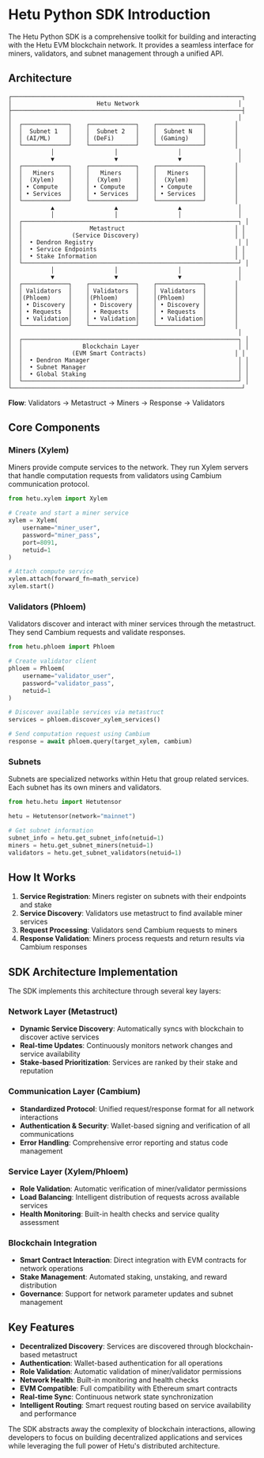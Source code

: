 # Hetu Python SDK Introduction

The Hetu Python SDK is a comprehensive toolkit for building and interacting with the Hetu EVM blockchain network. It provides a seamless interface for miners, validators, and subnet management through a unified API.

## Architecture

```
┌─────────────────────────────────────────────────────────────────┐
│                        Hetu Network                            │
├─────────────────────────────────────────────────────────────────┤
│                                                                │
│  ┌─────────────┐    ┌─────────────┐    ┌─────────────┐        │
│  │  Subnet 1   │    │  Subnet 2   │    │  Subnet N   │        │
│  │ (AI/ML)     │    │ (DeFi)      │    │ (Gaming)    │        │
│  └─────────────┘    └─────────────┘    └─────────────┘        │
│           │                 │                 │                │
│           ▼                 ▼                 ▼                │
│  ┌─────────────┐    ┌─────────────┐    ┌─────────────┐        │
│  │   Miners    │    │   Miners    │    │   Miners    │        │
│  │  (Xylem)    │    │  (Xylem)    │    │  (Xylem)    │        │
│  │ • Compute   │    │ • Compute   │    │ • Compute   │        │
│  │ • Services  │    │ • Services  │    │ • Services  │        │
│  └─────────────┘    └─────────────┘    └─────────────┘        │
│           ▲                 ▲                 ▲                │
│           │                 │                 │                │
│  ┌─────────────────────────────────────────────────────────────┐ │
│  │                   Metastruct                               │ │
│  │              (Service Discovery)                           │ │
│  │  • Dendron Registry                                         │ │
│  │  • Service Endpoints                                       │ │
│  │  • Stake Information                                       │ │
│  └─────────────────────────────────────────────────────────────┘ │
│           │                 │                 │                │
│           ▼                 ▼                 ▼                │
│  ┌─────────────┐    ┌─────────────┐    ┌─────────────┐        │
│  │ Validators  │    │ Validators  │    │ Validators  │        │
│  │(Phloem)     │    │(Phloem)     │    │(Phloem)     │        │
│  │ • Discovery │    │ • Discovery │    │ • Discovery │        │
│  │ • Requests  │    │ • Requests  │    │ • Requests  │        │
│  │ • Validation│    │ • Validation│    │ • Validation│        │
│  └─────────────┘    └─────────────┘    └─────────────┘        │
│                                                                │
│  ┌─────────────────────────────────────────────────────────────┐ │
│  │                 Blockchain Layer                            │ │
│  │              (EVM Smart Contracts)                         │ │
│  │  • Dendron Manager                                          │ │
│  │  • Subnet Manager                                           │ │
│  │  • Global Staking                                           │ │
│  └─────────────────────────────────────────────────────────────┘ │
└─────────────────────────────────────────────────────────────────┘
```

**Flow**: Validators → Metastruct → Miners → Response → Validators

## Core Components

### Miners (Xylem)
Miners provide compute services to the network. They run Xylem servers that handle computation requests from validators using Cambium communication protocol.

```python
from hetu.xylem import Xylem

# Create and start a miner service
xylem = Xylem(
    username="miner_user",
    password="miner_pass",
    port=8091,
    netuid=1
)

# Attach compute service
xylem.attach(forward_fn=math_service)
xylem.start()
```

### Validators (Phloem)
Validators discover and interact with miner services through the metastruct. They send Cambium requests and validate responses.

```python
from hetu.phloem import Phloem

# Create validator client
phloem = Phloem(
    username="validator_user", 
    password="validator_pass",
    netuid=1
)

# Discover available services via metastruct
services = phloem.discover_xylem_services()

# Send computation request using Cambium
response = await phloem.query(target_xylem, cambium)
```

### Subnets
Subnets are specialized networks within Hetu that group related services. Each subnet has its own miners and validators.

```python
from hetu.hetu import Hetutensor

hetu = Hetutensor(network="mainnet")

# Get subnet information
subnet_info = hetu.get_subnet_info(netuid=1)
miners = hetu.get_subnet_miners(netuid=1)
validators = hetu.get_subnet_validators(netuid=1)
```

## How It Works

1. **Service Registration**: Miners register on subnets with their endpoints and stake
2. **Service Discovery**: Validators use metastruct to find available miner services
3. **Request Processing**: Validators send Cambium requests to miners
4. **Response Validation**: Miners process requests and return results via Cambium responses

## SDK Architecture Implementation

The SDK implements this architecture through several key layers:

### **Network Layer (Metastruct)**
- **Dynamic Service Discovery**: Automatically syncs with blockchain to discover active services
- **Real-time Updates**: Continuously monitors network changes and service availability
- **Stake-based Prioritization**: Services are ranked by their stake and reputation

### **Communication Layer (Cambium)**
- **Standardized Protocol**: Unified request/response format for all network interactions
- **Authentication & Security**: Wallet-based signing and verification of all communications
- **Error Handling**: Comprehensive error reporting and status code management

### **Service Layer (Xylem/Phloem)**
- **Role Validation**: Automatic verification of miner/validator permissions
- **Load Balancing**: Intelligent distribution of requests across available services
- **Health Monitoring**: Built-in health checks and service quality assessment

### **Blockchain Integration**
- **Smart Contract Interaction**: Direct integration with EVM contracts for network operations
- **Stake Management**: Automated staking, unstaking, and reward distribution
- **Governance**: Support for network parameter updates and subnet management

## Key Features

- **Decentralized Discovery**: Services are discovered through blockchain-based metastruct
- **Authentication**: Wallet-based authentication for all operations
- **Role Validation**: Automatic validation of miner/validator permissions
- **Network Health**: Built-in monitoring and health checks
- **EVM Compatible**: Full compatibility with Ethereum smart contracts
- **Real-time Sync**: Continuous network state synchronization
- **Intelligent Routing**: Smart request routing based on service availability and performance

The SDK abstracts away the complexity of blockchain interactions, allowing developers to focus on building decentralized applications and services while leveraging the full power of Hetu's distributed architecture. 